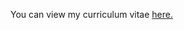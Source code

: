 You can view my curriculum vitae [here.](https://drive.google.com/file/d/1lnt_AZhog4VHyUtTbCZ88bT7nyRSH3-J/view?usp=sharing)
